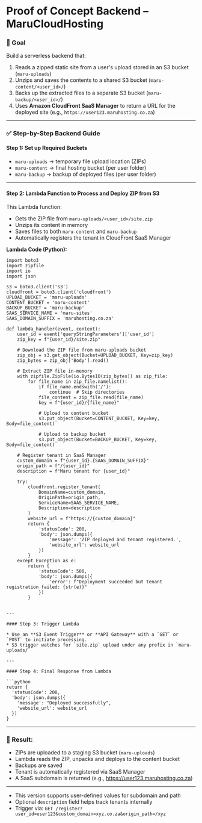 # Proof of Concept Backend – MaruCloudHosting

### 🎯 Goal

Build a serverless backend that:

1. Reads a zipped static site from a user's upload stored in an S3 bucket (`maru-uploads`)
2. Unzips and saves the contents to a shared S3 bucket (`maru-content/<user_id>/`)
3. Backs up the extracted files to a separate S3 bucket (`maru-backup/<user_id>/`)
4. Uses **Amazon CloudFront SaaS Manager** to return a URL for the deployed site (e.g., `https://user123.maruhosting.co.za`)

---

### ✅ Step-by-Step Backend Guide

#### Step 1: Set up Required Buckets

* `maru-uploads` → temporary file upload location (ZIPs)
* `maru-content` → final hosting bucket (per user folder)
* `maru-backup` → backup of deployed files (per user folder)

---

#### Step 2: Lambda Function to Process and Deploy ZIP from S3

This Lambda function:

* Gets the ZIP file from `maru-uploads/<user_id>/site.zip`
* Unzips its content in memory
* Saves files to both `maru-content` and `maru-backup`
* Automatically registers the tenant in CloudFront SaaS Manager

**Lambda Code (Python):**
```
import boto3
import zipfile
import io
import json

s3 = boto3.client('s3')
cloudfront = boto3.client('cloudfront')
UPLOAD_BUCKET = 'maru-uploads'
CONTENT_BUCKET = 'maru-content'
BACKUP_BUCKET = 'maru-backup'
SAAS_SERVICE_NAME = 'maru-sites'
SAAS_DOMAIN_SUFFIX = 'maruhosting.co.za'

def lambda_handler(event, context):
    user_id = event['queryStringParameters']['user_id']
    zip_key = f"{user_id}/site.zip"

    # Download the ZIP file from maru-uploads bucket
    zip_obj = s3.get_object(Bucket=UPLOAD_BUCKET, Key=zip_key)
    zip_bytes = zip_obj['Body'].read()

    # Extract ZIP file in-memory
    with zipfile.ZipFile(io.BytesIO(zip_bytes)) as zip_file:
        for file_name in zip_file.namelist():
            if file_name.endswith('/'):
                continue  # Skip directories
            file_content = zip_file.read(file_name)
            key = f"{user_id}/{file_name}"

            # Upload to content bucket
            s3.put_object(Bucket=CONTENT_BUCKET, Key=key, Body=file_content)

            # Upload to backup bucket
            s3.put_object(Bucket=BACKUP_BUCKET, Key=key, Body=file_content)

    # Register tenant in SaaS Manager
    custom_domain = f"{user_id}.{SAAS_DOMAIN_SUFFIX}"
    origin_path = f"/{user_id}"
    description = f"Maru tenant for {user_id}"

    try:
        cloudfront.register_tenant(
            DomainName=custom_domain,
            OriginPath=origin_path,
            ServiceName=SAAS_SERVICE_NAME,
            Description=description
        )
        website_url = f"https://{custom_domain}"
        return {
            'statusCode': 200,
            'body': json.dumps({
                'message': 'ZIP deployed and tenant registered.',
                'website_url': website_url
            })
        }
    except Exception as e:
        return {
            'statusCode': 500,
            'body': json.dumps({
                'error': f"Deployment succeeded but tenant registration failed: {str(e)}"
            })
        }


---

#### Step 3: Trigger Lambda

* Use an **S3 Event Trigger** or **API Gateway** with a `GET` or `POST` to initiate processing.
* S3 trigger watches for `site.zip` upload under any prefix in `maru-uploads/`

---

#### Step 4: Final Response from Lambda

```python
return {
  'statusCode': 200,
  'body': json.dumps({
    'message': "Deployed successfully",
    'website_url': website_url
  })
}
```

---

### 🚀 Result:

* ZIPs are uploaded to a staging S3 bucket (`maru-uploads`)
* Lambda reads the ZIP, unpacks and deploys to the content bucket
* Backups are saved
* Tenant is automatically registered via SaaS Manager
* A SaaS subdomain is returned (e.g., https://user123.maruhosting.co.za)

---

* This version supports user-defined values for subdomain and path
* Optional `description` field helps track tenants internally
* Trigger via: `GET /register?user_id=user123&custom_domain=xyz.co.za&origin_path=/xyz`


